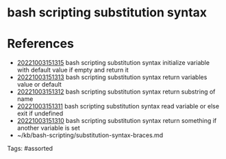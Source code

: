 # bash scripting substitution syntax

# References
- [20221003151315](/zet/20221003151315/) bash scripting substitution syntax initialize variable with default value if empty and return it
- [20221003151313](/zet/20221003151313/) bash scripting substitution syntax return variables value or default
- [20221003151312](/zet/20221003151312/) bash scripting substitution syntax return substring of name
- [20221003151311](/zet/20221003151311/) bash scripting substitution syntax read variable or else exit if undefined
- [20221003151310](/zet/20221003151310/) bash scripting substitution syntax return something if another variable is set
- ~/kb/bash-scripting/substitution-syntax-braces.md

Tags:
    #assorted


